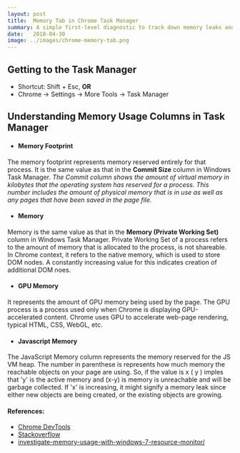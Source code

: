 ```yaml
---
layout: post
title:  Memory Tab in Chrome Task Manager
summary: A simple first-level diagnostic to track down memory leaks and problems
date:   2018-04-30
image: ../images/chrome-memory-tab.png
---
```


## Getting to the Task Manager

- Shortcut: Shift + Esc, **OR**
- Chrome -> Settings -> More Tools -> Task Manager


## Understanding Memory Usage Columns in Task Manager

- #### Memory Footprint
The memory footprint represents memory reserved entirely for that process. It is the same value as that in the **Commit Size** column in Windows Task Manager. *The Commit column shows the amount of virtual memory in kilobytes that the operating system has reserved for a process. This number includes the amount of physical memory that is in use as well as any pages that have been saved in the page file.*

- #### Memory
Memory is the same value as that in the **Memory (Private Working Set)** column in Windows Task Manager. Private Working Set of a process refers to the amount of memory that is allocated to the process, is not shareable. In Chrome context, it refers to the native memory, which is used to store DOM nodes. A constantly increasing value for this indicates creation of additional DOM noes.

- #### GPU Memory
It represents the amount of GPU memory being used by the page. The GPU process is a process used only when Chrome is displaying GPU-accelerated content. Chrome uses GPU to accelerate web-page rendering, typical HTML, CSS, WebGL, etc.

- #### Javascript Memory
The JavaScript Memory column represents the memory reserved for the JS VM heap. The number in parenthese is represents how much memory the reachable objects on your page are using. So, if the value is  x ( y ) imples that 'y' is the active memory and (x-y) is memory is unreachable and will be garbage collected. If 'x' is increasing, it might signify a memory leak since either new objects are being created, or the existing objects are growing.


#### References:
- [Chrome DevTools](https://developers.google.com/web/tools/chrome-devtools/memory-problems/#monitor_memory_use_in_realtime_with_the_chrome_task_manager)
- [Stackoverflow](https://stackoverflow.com/questions/14167013/javascript-memory-and-leak-problems)
- [investigate-memory-usage-with-windows-7-resource-monitor/](https://www.techrepublic.com/blog/windows-and-office/investigate-memory-usage-with-windows-7-resource-monitor/)

